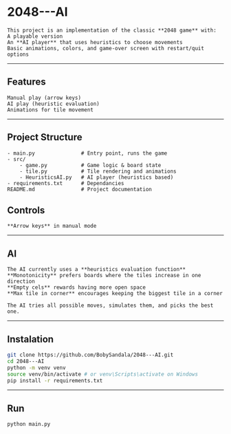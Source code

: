 # 2048---AI
    This project is an implementation of the classic **2048 game** with:
    A playable version
    An **AI player** that uses heuristics to choose movements
    Basic animations, colors, and game-over screen with restart/quit options

---

## Features
    Manual play (arrow keys)
    AI play (heuristic evaluation)
    Animations for tile movement

---

## Project Structure

    - main.py               # Entry point, runs the game
    - src/
        - game.py           # Game logic & board state
        - tile.py           # Tile rendering and animations
        - HeuristicsAI.py   # AI player (heuristics based)
    - requirements.txt      # Dependancies
    README.md               # Project documentation

## Controls
    **Arrow keys** in manual mode

---

## AI
    The AI currently uses a **heuristics evaluation function**
    **Monotonicity** prefers boards where the tiles increase in one direction
    **Empty cels** rewards having more open space
    **Max tile in corner** encourages keeping the biggest tile in a corner

    The AI tries all possible moves, simulates them, and picks the best one.

---

## Instalation

```bash
git clone https://github.com/BobySandala/2048---AI.git
cd 2048---AI
python -m venv venv
source venv/bin/activate # or venv\Scripts\activate on Windows
pip install -r requirements.txt
```

---

## Run
```bash
python main.py
```


